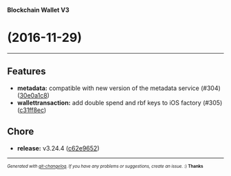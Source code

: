 __Blockchain Wallet V3__

#   (2016-11-29)



---

## Features

- **metadata:** compatible with new version of the metadata service (#304)
  ([30e0a1c8](https://github.com/blockchain/My-Wallet-V3/commit/30e0a1c8ed0e0356d560429ff25158dfec10440d))
- **wallettransaction:** add double spend and rbf keys to iOS factory (#305)
  ([c31ff8ec](https://github.com/blockchain/My-Wallet-V3/commit/c31ff8ec20efe3e738c5868b6e0e48aa51f448be))


## Chore

- **release:** v3.24.4
  ([c62e9652](https://github.com/blockchain/My-Wallet-V3/commit/c62e96523a6746cdf900e953581db89f3e43dc9b))



---
<sub><sup>*Generated with [git-changelog](https://github.com/rafinskipg/git-changelog). If you have any problems or suggestions, create an issue.* :) **Thanks** </sub></sup>